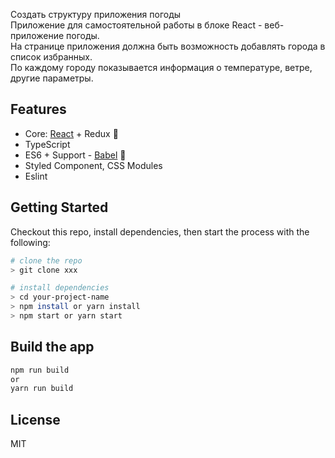 Создать структуру приложения погоды   
Приложение для самостоятельной работы в блоке React - веб-приложение погоды.   
На странице приложения должна быть возможность добавлять города в список избранных.   
По каждому городу показывается информация о температуре, ветре, другие параметры. 


## Features

- Core: [React](https://reactjs.org) + Redux 🚀
- TypeScript
- ES6 + Support - [Babel](https://babeljs.io) 🚀
- Styled Component, CSS Modules
- Eslint

## Getting Started
Checkout this repo, install dependencies, then start the process with the following:

```bash
# clone the repo
> git clone xxx

# install dependencies
> cd your-project-name
> npm install or yarn install
> npm start or yarn start
```

## Build the app

```bash
npm run build
or
yarn run build
```

## License

MIT
